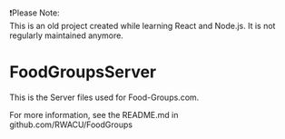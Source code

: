 :exclamation:Please Note:  
This is an old project created while learning React and Node.js. It is not regularly maintained anymore. 

# FoodGroupsServer

This is the Server files used for Food-Groups.com.

For more information, see the README.md in github.com/RWACU/FoodGroups
